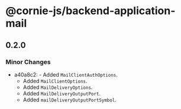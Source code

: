 # @cornie-js/backend-application-mail

## 0.2.0

### Minor Changes

- a40a8c2: - Added `MailClientAuthOptions`.
  - Added `MailClientOptions`.
  - Added `MailDeliveryOptions`.
  - Added `MailDeliveryOutputPort`.
  - Added `mailDeliveryOutputPortSymbol`.
